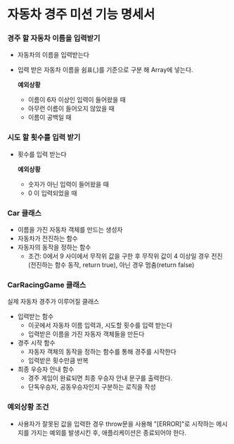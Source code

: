 # 자동차 경주 미션 기능 명세서

### 경주 할 자동차 이름을 입력받기
- 자동차의 이름을 입력받는다
- 입력 받은 자동차 이름을 쉼표(,)를 기준으로 구분 해 Array에 넣는다.
    
    **예외상황**
    - 이름이 6자 이상인 입력이 들어왔을 때
    - 아무런 이름이 들어오지 않았을 때
    - 이름이 공백일 때
    

### 시도 할 횟수를 입력 받기
- 횟수를 입력 받는다

    **예외상황**
    - 숫자가 아닌 입력이 들어왔을 때
    - 0 이 입력되었을 때

### Car 클래스
- 이름을 가진 자동차 객체를 만드는 생성자
- 자동차가 전진하는 함수
- 자동자의 동작을 정하는 함수
    - 조건: 0에서 9 사이에서 무작위 값을 구한 후 무작위 값이 4 이상일 경우 전진(전진하는 함수 동작, return true), 아닌 경우 멈춤(return false)

### CarRacingGame 클래스
실제 자동차 경주가 이루어질 클래스
- 입력받는 함수
    - 이곳에서 자동차 이름 입력과, 시도할 횟수를 입력 받는다
    - 입력받은 이름을 가진 자동자 객체들을 만든다
- 경주 시작 함수
    - 자동자 객체의 동작을 정하는 함수를 통해 경주를 시작한다
    - 입력받은 횟수만큼 반복
- 최종 우승자 안내 함수
    - 경주 게임이 완료되면 최종 우승자 안내 문구를 출력한다.
    - 단독우승자, 공동우승자인지 구분하는 로직을 작성

### 예외상황 조건
- 사용자가 잘못된 값을 입력한 경우 throw문을 사용해 "[ERROR]"로 시작하는 메시지를 가지는 예외를 발생시킨 후, 애플리케이션은 종료되어야 한다.